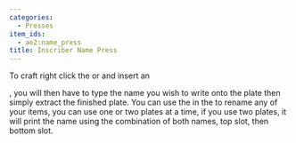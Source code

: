 ```yaml
---
categories:
  - Presses
item_ids:
  - ae2:name_press
title: Inscriber Name Press
---
```


To craft right click the <ItemLink
id="certus_quartz_cutting_knife"/> or <ItemLink
id="nether_quartz_cutting_knife"/> and insert an

<ItemLink id="minecraft:iron_ingot" />, you will then have to type the name you
wish to write onto the plate then simply extract the finished plate. You can use
the <ItemLink id="name_press" /> in the <ItemLink id="inscriber" /> to
rename any of your items, you can use one or two plates at a time, if you use
two plates, it will print the name using the combination of both names, top
slot, then bottom slot.
